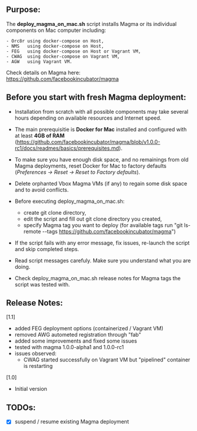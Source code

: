 

## Purpose:

The **deploy_magma_on_mac.sh** script installs Magma or its individual components on Mac computer including:

    - Orc8r	using docker-compose on Host,
    - NMS	using docker-compose on Host,
    - FEG	using docker-compose on Host or Vagrant VM,
    - CWAG	using docker-compose on Vagrant VM,
    - AGW	using Vagrant VM.

Check details on Magma here: https://github.com/facebookincubator/magma

## Before you start with fresh Magma deployment:

* Installation from scratch with all possible components may take several hours depending on available resources and Internet speed.
* The main prerequisitie is **Docker for Mac** installed and configured with at least **4GB of RAM** (https://github.com/facebookincubator/magma/blob/v1.0.0-rc1/docs/readmes/basics/prerequisites.md).
* To make sure you have enough disk space, and no remainings from old Magma deployments, reset Docker for Mac to factory defaults (*Preferences -> Reset -> Reset to Factory defaults*).
* Delete orphanted Vbox Magma VMs (if any) to regain some disk space and to avoid conflicts.
* Before executing deploy_magma_on_mac.sh:

   * create git clone directory, 
   * edit the script and fill out git clone directory you created,
   * specify Magma tag you want to deploy (for available tags run "git ls-remote --tags https://github.com/facebookincubator/magma")

* If the script fails with any error message, fix issues, re-launch the script and skip completed steps.
* Read script messages carefuly. Make sure you understand what you are doing.
* Check deploy_magma_on_mac.sh release notes for Magma tags the script was tested with.

## Release Notes:

[1.1]
- added FEG deployment options (containerized / Vagrant VM)
- removed AWG autometed registration through "fab"
- added some improvements and fixed some issues
- tested with magma 1.0.0-alpha1 and 1.0.0-rc1
- issues observed: 
    - CWAG started successfully  on Vagrant VM but "pipelined" container is restarting

[1.0]
- Initial version


## TODOs:
- [x] suspend / resume existing Magma deployment

